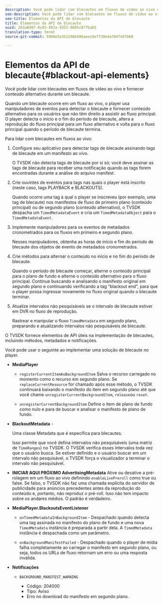 ```yaml
---
description: Você pode lidar com blecautes em fluxos de vídeo ao vivo e fornecer conteúdo alternativo durante um blecaute.
seo-description: Você pode lidar com blecautes em fluxos de vídeo ao vivo e fornecer conteúdo alternativo durante um blecaute.
seo-title: Elementos da API de blecaute
title: Elementos da API de blecaute
uuid: 263a8987-0c85-493a-9352-9605c877ba65
translation-type: tm+mt
source-git-commit: 5908e5a3521966496aeec0ef730e4a704fddfb68

---
```



# Elementos da API de blecaute{#blackout-api-elements}

Você pode lidar com blecautes em fluxos de vídeo ao vivo e fornecer conteúdo alternativo durante um blecaute.

Quando um blecaute ocorre em um fluxo ao vivo, o player usa manipuladores de eventos para detectar o blecaute e fornecer conteúdo alternativo para os usuários que não têm direito a assistir ao fluxo principal. O player detecta o início e o fim do período de blecaute, altera a reprodução do fluxo principal para um fluxo alternativo e volta para o fluxo principal quando o período de blecaute termina.

Para lidar com blecautes em fluxos ao vivo:

1. Configure seu aplicativo para detectar tags de blecaute assinando tags de blecaute em um manifesto ao vivo.

   O TVSDK não detecta tags de blecaute por si só; você deve assinar as tags de blecaute para receber uma notificação quando as tags forem encontradas durante a análise do arquivo manifest.
1. Crie ouvintes de eventos para tags nas quais o player está inscrito (neste caso, tags PLAYBACK e BLACKOUTS).

   Quando ocorre uma tag à qual o player se inscreveu (por exemplo, uma tag de blecaute) nos manifestos de fluxo de primeiro plano (conteúdo principal) ou de segundo plano (conteúdo alternativo), o TVSDK despacha um `TimedMetadataEvent` e cria um `TimedMetadataObject` para o `TimedMetadataEvent`.

1. Implemente manipuladores para os eventos de metadados cronometrados para os fluxos em primeiro e segundo plano.

   Nesses manipuladores, obtenha as horas de início e fim do período de blecaute dos objetos de evento de metadados cronometrados.
1. Crie métodos para alternar o conteúdo no início e no fim do período de blecaute.

   Quando o período de blecaute começar, alterne o conteúdo principal para o plano de fundo e alterne o conteúdo alternativo para o fluxo principal. Continue buscando e analisando o manifesto original em segundo plano e continuando verificando a tag &quot;blackout end&quot;, para que o player possa ingressar novamente no fluxo original quando o blecaute terminar.
1. Atualize intervalos não pesquisáveis se o intervalo de blecaute estiver em DVR no fluxo de reprodução.

   Rastrear e manipular o fluxo `TimedMetadata` em segundo plano, preparando e atualizando intervalos não pesquisáveis de blecaute.

O TVSDK fornece elementos de API úteis na implementação de blecautes, incluindo métodos, metadados e notificações.

Você pode usar o seguinte ao implementar uma solução de blecaute no player.

* **MediaPlayer**

   * `registerCurrentItemAsBackgroundItem` Salva o recurso carregado no momento como o recurso em segundo plano. Se `replaceCurrentResource` for chamado após esse método, o TVSDK continuará baixando o manifesto do item em segundo plano até que você chame `unregisterCurrentBackgroundItem`, `release`ou `reset`.

   * `unregisterCurrentBackgroundItem` Define o item de plano de fundo como nulo e para de buscar e analisar o manifesto de plano de fundo.

* **BlackoutMetadata** -

   Uma classe Metadata que é específica para blecautes.

   Isso permite que você defina intervalos não pesquisáveis (uma matriz de `TimeRanges`) no TVSDK. O TVSDK verifica esses intervalos toda vez que o usuário busca. Se estiver definido e o usuário buscar em um intervalo não pesquisável, o TVSDK força o visualizador a terminar o intervalo não pesquisável.

* **INICIAR AQUI PRÓXIMO AdvertisingMetadata** Ative ou desative a pré-rolagem em um fluxo ao vivo definindo `enableLivePreroll` como true ou false. Se falso, o TVSDK não faz uma chamada explícita do servidor de publicidade para anúncios precedentes antes da reprodução do conteúdo e, portanto, não reproduz o pré-roll. Isso não tem impacto sobre os andares médios. O padrão é verdadeiro.

* **MediaPlayer.BlackoutsEventListener**

   * `onTimedMetadataInBackgroundItem` - Despachado quando detecta uma tag assinada no manifesto do plano de fundo e uma nova `TimedMetadata` instância é preparada a partir dela. A `TimedMetadata` instância é despachada como um parâmetro.

   * `onBackgroundManifestFailed` - Despachado quando o player de mídia falha completamente ao carregar o manifesto em segundo plano, ou seja, todos os URLs de fluxo retornam um erro ou uma resposta inválida.

* **Notificações**

   * `BACKGROUND_MANIFEST_WARNING`

      * Código: 204000
      * Tipo: Aviso
      * Erro no download do manifesto em segundo plano.